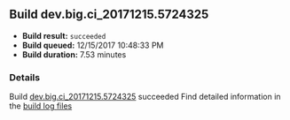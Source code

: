 ## Build dev.big.ci_20171215.5724325
- **Build result:** `succeeded`
- **Build queued:** 12/15/2017 10:48:33 PM
- **Build duration:** 7.53 minutes
### Details
Build [dev.big.ci_20171215.5724325](https://winappstudio.visualstudio.com/web/build.aspx?pcguid=a4ef43be-68ce-4195-a619-079b4d9834c2&builduri=vstfs%3a%2f%2f%2fBuild%2fBuild%2f24325) succeeded
Find detailed information in the [build log files](https://uwpctdiags.blob.core.windows.net/buildlogs/dev.big.ci_20171215.5724325_logs.zip)
